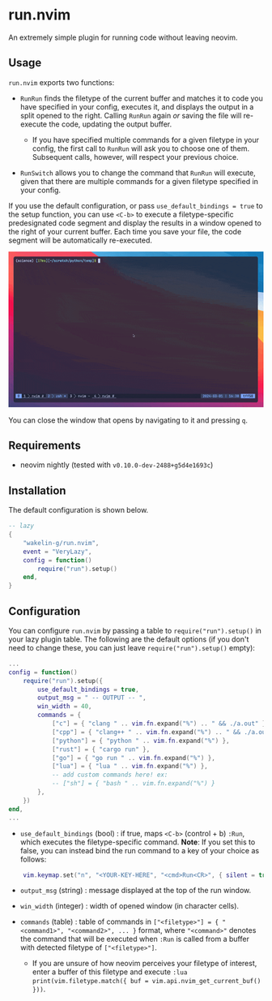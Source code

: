 # run.nvim

An extremely simple plugin for running code without leaving neovim.

## Usage

`run.nvim` exports two functions:

- `RunRun` finds the filetype of the current buffer and matches it to code you have specified in your config, executes it, and displays the output in a split opened to the right. Calling `RunRun` again _or_ saving the file will re-execute the code, updating the output buffer.

  - If you have specified multiple commands for a given filetype in your config, the first call to `RunRun` will ask you to choose one of them. Subsequent calls, however, will respect your previous choice.

- `RunSwitch` allows you to change the command that `RunRun` will execute, given that there are multiple commands for a given filetype specified in your config.

If you use the default configuration, or pass `use_default_bindings = true` to the setup function, you can use `<C-b>` to execute a filetype-specific predesignated code segment and display the results in a window opened to the right of your current buffer. Each time you save your file, the code segment will be automatically re-executed.

![showcase1](showcase1.gif)

You can close the window that opens by navigating to it and pressing `q`.

## Requirements

- neovim nightly (tested with `v0.10.0-dev-2488+g5d4e1693c`)

## Installation

The default configuration is shown below.

```lua
-- lazy
{
    "wakelin-g/run.nvim",
    event = "VeryLazy",
    config = function()
        require("run").setup()
    end,
}
```

## Configuration

You can configure `run.nvim` by passing a table to `require("run").setup()` in your lazy plugin table. The following are the default options (if you don't need to change these, you can just leave `require("run").setup()` empty):

```lua
...
config = function()
    require("run").setup({
        use_default_bindings = true,
        output_msg = " -- OUTPUT -- ",
        win_width = 40,
        commands = {
            ["c"] = { "clang " .. vim.fn.expand("%") .. " && ./a.out" },
            ["cpp"] = { "clang++ " .. vim.fn.expand("%") .. " && ./a.out" },
            ["python"] = { "python " .. vim.fn.expand("%") },
            ["rust"] = { "cargo run" },
            ["go"] = { "go run " .. vim.fn.expand("%") },
            ["lua"] = { "lua " .. vim.fn.expand("%") },
            -- add custom commands here! ex:
            -- ["sh"] = { "bash " .. vim.fn.expand("%") }
        },
    })
end,
...
```

- `use_default_bindings` (bool) : if true, maps `<C-b>` (control + b) `:Run`, which executes the filetype-specific command. **Note**: If you set this to false, you can instead bind the run command to a key of your choice as follows:

```lua
    vim.keymap.set("n", "<YOUR-KEY-HERE", "<cmd>Run<CR>", { silent = true, noremap = true })
```

- `output_msg` (string) : message displayed at the top of the run window.

- `win_width` (integer) : width of opened window (in character cells).

- `commands` (table) : table of commands in `["<filetype>"] = { "<command1>", "<command2>", ... }` format, where `"<command>"` denotes the command that will be executed when `:Run` is called from a buffer with detected filetype of `["<filetype>"]`.
  - If you are unsure of how neovim perceives your filetype of interest, enter a buffer of this filetype and execute `:lua print(vim.filetype.match({ buf = vim.api.nvim_get_current_buf() }))`.
